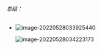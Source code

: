###### 总结：

- ![image-20220528033925440](C:\Users\呵\AppData\Roaming\Typora\typora-user-images\image-20220528033925440.png)

  ![image-20220528034223173](C:\Users\呵\AppData\Roaming\Typora\typora-user-images\image-20220528034223173.png)